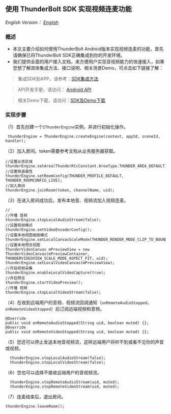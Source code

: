 ## 使用 ThunderBolt SDK 实现视频连麦功能
*English Version： [English](README.md)*

### 概述
- 本文主要介绍如何使用ThunderBolt Android版本实现视频连麦的功能，首先请确保已将ThunderBolt SDK正确集成到你的开发环境。
- 我们提供全面的用户接入文档，来方便用户实现音视频能力的快速接入，如果您想了解具体集成方法、接口说明、相关场景Demo，可点击如下链接了解：

> 集成SDK到APP，请参考：[SDK集成方法](https://docs.aivacom.com/cloud/cn/product_category/rtc_service/rt_video_interaction/integration_and_start/integration_and_start_android.html)

> API开发手册，请访问： [Android API](https://docs.aivacom.com/cloud/cn/product_category/rtc_service/rt_video_interaction/api/Android/v2.7.0/category.html)

> 相关Demo下载，请访问：[SDK及Demo下载](https://docs.aivacom.com/download)

### 实现步骤
（1）首先创建一个`IThunderEngine`实例，并进行初始化操作。

```
 thunderEngine = ThunderEngine.createEngine(context, appId, sceneId, handler);
```

（2）加入房间。token需要参考文档从业务服务器获取。

```
//设置业务区域
thunderEngine.setArea(ThunderRtcConstant.AreaType.THUNDER_AREA_DEFAULT);
//设置频道属性
thunderEngine.setRoomConfig(THUNDER_PROFILE_DEFAULT, THUNDER_ROOMCONFIG_LIVE);
//加入房间
thunderEngine.joinRoom(token, channelName, uid);
```

（3）在进入房间成功后，发布本地音、视频流加入视频连麦。

```	
//
//开播 音频
thunderEngine.stopLocalAudioStream(false);
//设置视频模式
thunderEngine.setVideoEncoderConfig();
//设置本地视图缩放模式
thunderEngine.setLocalCanvasScaleMode(THUNDER_RENDER_MODE_CLIP_TO_BOUNDS);
//设置本地预览视图
ThunderVideoCanvas mPreviewView = new ThunderVideoCanvas(mPreviewContainer, THUNDERVIDEOVIEW_SCALE_MODE_ASPECT_FIT, uid);
thunderEngine.setLocalVideoCanvas(mPreviewView);
//开启视频采集
thunderEngine.enableLocalVideoCapture(true);
//开启预览
thunderEngine.startVideoPreview();
//开播 视频
thunderEngine.stopLocalVideoStream(false);

```

（4）在收到远端用户的音频、视频流回调通知（`onRemoteAudioStopped`、`onRemoteVideoStopped`）后订阅远端视频和音频。

```
@Override
public void onRemoteAudioStopped(String uid, boolean muted) {};
@Override
public void onRemoteVideoStopped(String uid, boolean muted) {};
```

（5）您还可以停止发送本地音视频流，这样远端用户将听不到或看不见你的声音或视频。

```
  thunderEngine.stopLocalAudioStream(false);
  thunderEngine.stopLocalVideoStream(false);
```

（6）您也可以选择不接收远端用户的音视频流。

```
  thunderEngine.stopRemoteAudioStream(uid, muted);
  thunderEngine.stopRemoteVideoStream(uid, muted);
```

（7）连麦结束后，退出房间。

```
thunderEngine.leaveRoom();
```
